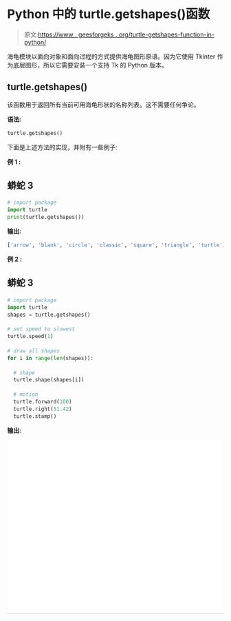 # Python 中的 turtle.getshapes()函数

> 原文:[https://www . geesforgeks . org/turtle-getshapes-function-in-python/](https://www.geeksforgeeks.org/turtle-getshapes-function-in-python/)

海龟模块以面向对象和面向过程的方式提供海龟图形原语。因为它使用 Tkinter 作为底层图形，所以它需要安装一个支持 Tk 的 Python 版本。

## turtle.getshapes()

该函数用于返回所有当前可用海龟形状的名称列表。这不需要任何争论。

**语法:**

```py
turtle.getshapes()

```

下面是上述方法的实现，并附有一些例子:

**例 1 :**

## 蟒蛇 3

```py
# import package
import turtle
print(turtle.getshapes())
```

**输出:**

```py
['arrow', 'blank', 'circle', 'classic', 'square', 'triangle', 'turtle']

```

**例 2 :**

## 蟒蛇 3

```py
# import package
import turtle
shapes = turtle.getshapes()

# set speed to slowest
turtle.speed(1)

# draw all shapes
for i in range(len(shapes)):

  # shape
  turtle.shape(shapes[i])

  # motion
  turtle.forward(100)
  turtle.right(51.42)
  turtle.stamp()
```

**输出:**

![](img/0d8dda7fa552ed267d64fe4e1ddc7516.png)